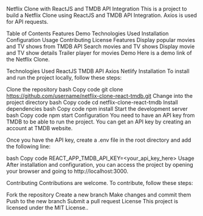 Netflix Clone with ReactJS and TMDB API Integration
This is a project to build a Netflix Clone using ReactJS and TMDB API Integration. Axios is used for API requests.

Table of Contents
Features
Demo
Technologies Used
Installation
Configuration
Usage
Contributing
License
Features
Display popular movies and TV shows from TMDB API
Search movies and TV shows
Display movie and TV show details
Trailer player for movies
Demo
Here is a demo link of the Netflix Clone.

Technologies Used
ReactJS
TMDB API
Axios
Netlify
Installation
To install and run the project locally, follow these steps:

Clone the repository
bash
Copy code
git clone https://github.com/username/netflix-clone-react-tmdb.git
Change into the project directory
bash
Copy code
cd netflix-clone-react-tmdb
Install dependencies
bash
Copy code
npm install
Start the development server
bash
Copy code
npm start
Configuration
You need to have an API key from TMDB to be able to run the project. You can get an API key by creating an account at TMDB website.

Once you have the API key, create a .env file in the root directory and add the following line:

bash
Copy code
REACT_APP_TMDB_API_KEY=<your_api_key_here>
Usage
After installation and configuration, you can access the project by opening your browser and going to http://localhost:3000.

Contributing
Contributions are welcome. To contribute, follow these steps:

Fork the repository
Create a new branch
Make changes and commit them
Push to the new branch
Submit a pull request
License
This project is licensed under the MIT License..
